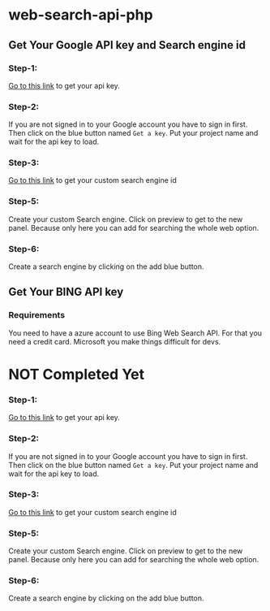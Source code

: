# web-search-api-php

## Get Your Google API key and Search engine id

### Step-1:

[Go to this link](https://developers.google.com/custom-search/json-api/v1/introduction#identify_your_application_to_google_with_api_key) to get your api key.
 
### Step-2:

If you are not signed in to your Google account you have to sign in first. Then click on the blue button named ```Get a key```. Put your project name and wait for the api key to load.

### Step-3:

[Go to this link](https://cse.google.com/all) to get your custom search engine id 

### Step-5: 

Create your custom Search engine. Click on preview to get to the new panel. Because only here you can add for searching the whole web option. 

### Step-6: 

Create a search engine by clicking on the add blue button.

## Get Your BING API key

### Requirements

You need to have a azure account to use Bing Web Search API. For that you need a credit card. Microsoft you make things difficult for devs. 



# NOT Completed Yet

### Step-1:

[Go to this link](https://github.com/MicrosoftDocs/azure-docs/blob/main/includes/bing-web-search-quickstart-signup.md) to get your api key.
 
### Step-2:

If you are not signed in to your Google account you have to sign in first. Then click on the blue button named ```Get a key```. Put your project name and wait for the api key to load.

### Step-3:

[Go to this link](https://cse.google.com/all) to get your custom search engine id 

### Step-5: 

Create your custom Search engine. Click on preview to get to the new panel. Because only here you can add for searching the whole web option. 

### Step-6: 

Create a search engine by clicking on the add blue button.